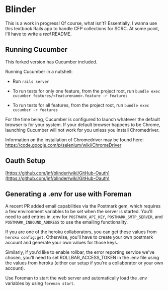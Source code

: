 # Blinder

This is a work in progress! Of course, what isn't? Essentially, I wanna use this textbook Rails app
to handle CFP collections for SCRC. At some point, I'll have to write a _real_ README.

## Running Cucumber

This forked version has Cucumber included.

Running Cucumber in a nutshell:

* Run `rails server`

* To run tests for only one feature, from the project root, run `bundle exec cucumber features/<featurename>.feature -r features`

* To run tests for all features, from the project root, run `bundle exec cucumber -r features`

For the time being, Cucumber is configured to launch whatever the default browser is for your system.
If your default browser happens to be Chrome, launching Cucumber will not work for you unless you install Chromedriver.

Information on the installation of Chromedriver may be found here:  https://code.google.com/p/selenium/wiki/ChromeDriver

## Oauth Setup

[https://github.com/jnf/blinder/wiki/GitHub-Oauth](https://github.com/jnf/blinder/wiki/GitHub-Oauth)

## Generating a .env for use with Foreman

A recent PR added email capabilities via the Postmark gem, which requires a few environment variables to be set when the server is started. You'll need to add entries in .env for `POSTMARK_API_KEY`, `POSTMARK_SMTP_SERVER`, and `POSTMARK_INBOUND_ADDRESS` to use the emailing functionality.

If you are one of the heroku collaborators, you can get these values from `heroku config:get`. Otherwise, you'll have to create your own postmark account and generate your own values for those keys.

Similarly, if you'd like to enable rollbar, the error reporting service we've chosen, you'll need to set ROLLBAR_ACCESS_TOKEN in the .env file using the values from heroku (either our setup if you're a collaborator or your own account).

Use Foreman to start the web server and automatically load the .env variables by using `foreman start`.
